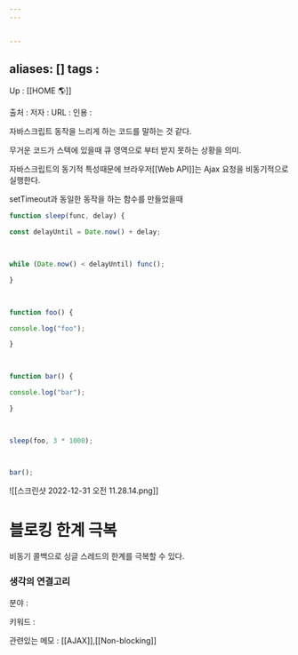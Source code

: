 ```yaml
---
---


---
```

aliases: []
tags : 
---
Up : [[HOME 🌎]]

출처 :
저자 :
URL : 
인용 : 

자바스크립트 동작을 느리게 하는 코드를 말하는 것 같다. 

무거운 코드가 스텍에 있을때 큐 영역으로 부터 받지 못하는 상황을 의미.

자바스크립트의 동기적 특성때문에 브라우저[[Web API]]는 Ajax 요청을 비동기적으로 실행한다.


setTimeout과 동일한 동작을 하는 함수를 만들었을때

```js
function sleep(func, delay) {

const delayUntil = Date.now() + delay;

  

while (Date.now() < delayUntil) func();

}

  

function foo() {

console.log("foo");

}

  

function bar() {

console.log("bar");

}

  

sleep(foo, 3 * 1000);

  

bar();
```
![[스크린샷 2022-12-31 오전 11.28.14.png]]

# 블로킹 한계 극복
비동기 콜백으로 싱글 스레드의 한계를 극복할 수 있다. 






### 생각의 연결고리
분야 :

키워드 :

관련있는 메모 : [[AJAX]],[[Non-blocking]]

